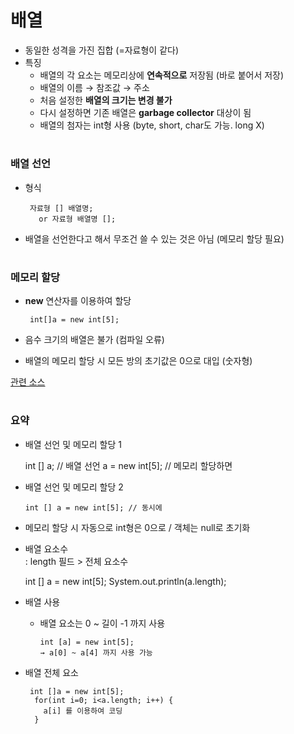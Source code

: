 # 배열 
- 동일한 성격을 가진 집합 (=자료형이 같다)
- 특징
  - 배열의 각 요소는 메모리상에 **연속적으로** 저장됨 (바로 붙어서 저장)
  - 배열의 이름 → 참조값 → 주소 
  - 처음 설정한 **배열의 크기는 변경 불가** 
  - 다시 설정하면 기존 배열은 **garbage collector** 대상이 됨 
  - 배열의 첨자는 int형 사용 (byte, short, char도 가능. long X)

#
### 배열 선언 
 - 형식
  
        자료형 [] 배열명; 
          or 자료형 배열명 [];
 
 - 배열을 선언한다고 해서 무조건 쓸 수 있는 것은 아님 (메모리 할당 필요)

#
### 메모리 할당 
 - **new** 연산자를 이용하여 할당 
 
        int[]a = new int[5];
      
 - 음수 크기의 배열은 불가 (컴파일 오류) 
 - 배열의 메모리 할당 시 모든 방의 초기값은 0으로 대입 (숫자형)

 [관련 소스](https://github.com/friedegg818/TIL/tree/master/Java/%EC%86%8C%EC%8A%A4%20%ED%8C%8C%EC%9D%BC/%EB%B0%B0%EC%97%B4/1)
 
 #
 ### 요약
- 배열 선언 및 메모리 할당 1

   	 int [] a; // 배열 선언
	   a = new int[5]; // 메모리 할당하면

- 배열 선언 및 메모리 할당 2
	
      int [] a = new int[5]; // 동시에

- 메모리 할당 시 자동으로 int형은 0으로 / 객체는 null로 초기화

- 배열 요소수    
 : length 필드 > 전체 요소수 
 
	int [] a = new int[5];
	System.out.println(a.length);

- 배열 사용
  - 배열 요소는 0 ~ 길이 -1 까지 사용

        int [a] = new int[5];
      	→ a[0] ~ a[4] 까지 사용 가능
	
- 배열 전체 요소

       int []a = new int[5];
      	for(int i=0; i<a.length; i++) {
	      a[i] 를 이용하여 코딩
	    }
